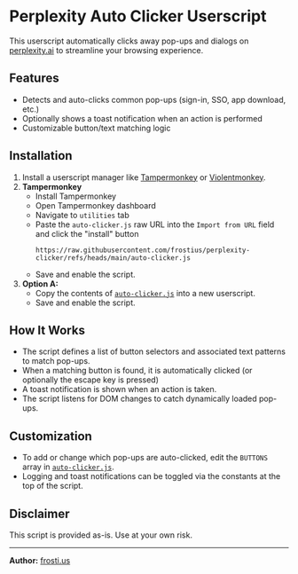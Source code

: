 # Perplexity Auto Clicker Userscript

This userscript automatically clicks away pop-ups and dialogs on [perplexity.ai](https://www.perplexity.ai/) to streamline your browsing experience.

## Features

- Detects and auto-clicks common pop-ups (sign-in, SSO, app download, etc.)
- Optionally shows a toast notification when an action is performed
- Customizable button/text matching logic

## Installation

1. Install a userscript manager like [Tampermonkey](https://www.tampermonkey.net/) or [Violentmonkey](https://violentmonkey.github.io/).
3. **Tampermonkey**  
   - Install Tampermonkey
   - Open Tampermonkey dashboard
   - Navigate to `utilities` tab
   - Paste the `auto-clicker.js` raw URL into the `Import from URL` field and click the "install" button
     ```
     https://raw.githubusercontent.com/frostius/perplexity-clicker/refs/heads/main/auto-clicker.js
     ```
   - Save and enable the script.
2. **Option A:**  
   - Copy the contents of [`auto-clicker.js`]([auto-clicker.js](https://raw.githubusercontent.com/frostius/perplexity-clicker/refs/heads/main/auto-clicker.js)) into a new userscript.
   - Save and enable the script.


## How It Works

- The script defines a list of button selectors and associated text patterns to match pop-ups.
- When a matching button is found, it is automatically clicked (or optionally the escape key is pressed)
- A toast notification is shown when an action is taken.
- The script listens for DOM changes to catch dynamically loaded pop-ups.

## Customization

- To add or change which pop-ups are auto-clicked, edit the `BUTTONS` array in [`auto-clicker.js`](auto-clicker.js).
- Logging and toast notifications can be toggled via the constants at the top of the script.

## Disclaimer

This script is provided as-is. Use at your own risk.

---

**Author:** [frosti.us](https://frosti.us/)